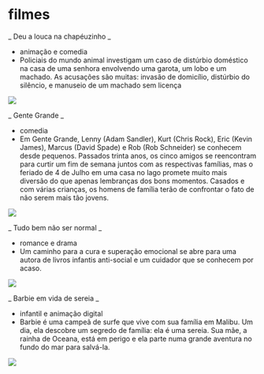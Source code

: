 # filmes
_ Deu a louca na chapéuzinho _
 - animação e comedia
 - Policiais do mundo animal investigam um caso de distúrbio 
doméstico na casa de uma senhora envolvendo uma garota, 
um lobo e um machado. As acusações são muitas: invasão de 
domicílio, distúrbio do silêncio, e manuseio de um machado 
sem licença

![](https://media1.tenor.com/m/27c7tFMeHEkAAAAd/japeththe-goat-hood-winked.gif)

_ Gente Grande _
 - comedia
 - Em Gente Grande, Lenny (Adam Sandler), 
Kurt (Chris Rock), Eric (Kevin James), 
Marcus (David Spade) e Rob (Rob Schneider) 
se conhecem desde pequenos. Passados trinta 
anos, os cinco amigos se reencontram para 
curtir um fim de semana juntos com as respectivas
famílias, mas o feriado de 4 de Julho em uma casa 
no lago promete muito mais diversão do que apenas 
lembranças dos bons momentos. Casados e com várias crianças,
os homens de família terão de confrontar o fato de não serem mais tão jovens.

![](https://media1.tenor.com/m/wQdHbqLkiHkAAAAd/china-anne-mcclain-cameron-boyce.gif)

_ Tudo bem não ser normal _
 - romance e drama
 - Um caminho para a cura e superação emocional se abre para uma autora de 
livros infantis anti-social e um cuidador que se conhecem por acaso.

![](https://media1.tenor.com/m/hnCNDiF-mZAAAAAd/seo-ye-ji-its-okay-to-not-be-okay.gif)

_ Barbie em vida de sereia _
 - infantil e animação digital
 - Barbie é uma campeã de surfe que vive com sua família em Malibu. Um dia, ela descobre um segredo de família: ela é uma sereia. Sua mãe, a rainha de Oceana, está em perigo e ela parte numa grande aventura no fundo do mar para salvá-la.

![](https://media1.tenor.com/m/B8l-KTHS5xsAAAAd/fish-judgemental.gif)
